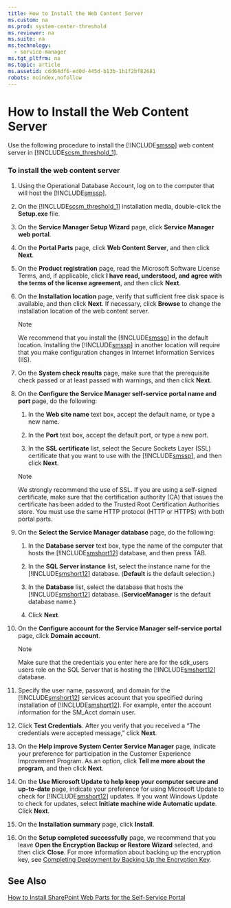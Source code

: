 ```yaml
---
title: How to Install the Web Content Server
ms.custom: na
ms.prod: system-center-threshold
ms.reviewer: na
ms.suite: na
ms.technology: 
  - service-manager
ms.tgt_pltfrm: na
ms.topic: article
ms.assetid: cdd64df6-ed0d-445d-b13b-1b1f2bf82681
robots: noindex,nofollow
---
```

# How to Install the Web Content Server
Use the following procedure to install the [!INCLUDE[smssp](../Token/smssp_md.md)] web content server in [!INCLUDE[scsm_threshold_1](../Token/scsm_threshold_1_md.md)].

### To install the web content server

1.  Using the Operational Database Account, log on to the computer that will host the [!INCLUDE[smssp](../Token/smssp_md.md)].

2.  On the [!INCLUDE[scsm_threshold_1](../Token/scsm_threshold_1_md.md)] installation media, double\-click the **Setup.exe** file.

3.  On the **Service Manager Setup Wizard** page, click **Service Manager web portal**.

4.  On the **Portal Parts** page, click **Web Content Server**, and then click **Next**.

5.  On the **Product registration** page, read the Microsoft Software License Terms, and, if applicable, click **I have read, understood, and agree with the terms of the license agreement**, and then click **Next**.

6.  On the **Installation location** page, verify that sufficient free disk space is available, and then click **Next**. If necessary, click **Browse** to change the installation location of the web content server.

    > [!NOTE]
    > We recommend that you install the [!INCLUDE[smssp](../Token/smssp_md.md)] in the default location. Installing the [!INCLUDE[smssp](../Token/smssp_md.md)] in another location will require that you make configuration changes in Internet Information Services \(IIS\).

7.  On the **System check results** page, make sure that the prerequisite check passed or at least passed with warnings, and then click **Next**.

8.  On the **Configure the Service Manager self\-service portal name and port** page, do the following:

    1.  In the **Web site name** text box, accept the default name, or type a new name.

    2.  In the **Port** text box, accept the default port, or type a new port.

    3.  In the **SSL certificate** list, select the Secure Sockets Layer \(SSL\) certificate that you want to use with the [!INCLUDE[smssp](../Token/smssp_md.md)], and then click **Next**.

    > [!NOTE]
    > We strongly recommend the use of SSL. If you are using a self\-signed certificate, make sure that the certification authority \(CA\) that issues the certificate has been added to the Trusted Root Certification Authorities store. You must use the same HTTP protocol \(HTTP or HTTPS\) with both portal parts.

9. On the **Select the Service Manager database** page, do the following:

    1.  In the **Database server** text box, type the name of the computer that hosts the [!INCLUDE[smshort12](../Token/smshort12_md.md)] database, and then press TAB.

    2.  In the **SQL Server instance** list, select the instance name for the [!INCLUDE[smshort12](../Token/smshort12_md.md)] database. \(**Default** is the default selection.\)

    3.  In the **Database** list, select the database that hosts the [!INCLUDE[smshort12](../Token/smshort12_md.md)] database. \(**ServiceManager** is the default database name.\)

    4.  Click **Next**.

10. On the **Configure account for the Service Manager self\-service portal** page, click **Domain account**.

    > [!NOTE]
    > Make sure that the credentials you enter here are for the sdk\_users users role on the SQL Server that is hosting the [!INCLUDE[smshort12](../Token/smshort12_md.md)] database.

11. Specify the user name, password, and domain for the [!INCLUDE[smshort12](../Token/smshort12_md.md)] services account that you specified during installation of [!INCLUDE[smshort12](../Token/smshort12_md.md)]. For example, enter the account information for the SM\_Acct domain user.

12. Click **Test Credentials**. After you verify that you received a “The credentials were accepted message,” click **Next**.

13. On the **Help improve System Center Service Manager** page, indicate your preference for participation in the Customer Experience Improvement Program. As an option, click **Tell me more about the program**, and then click **Next**.

14. On the **Use Microsoft Update to help keep your computer secure and up\-to\-date** page, indicate your preference for using Microsoft Update to check for [!INCLUDE[smshort12](../Token/smshort12_md.md)] updates. If you want Windows Update to check for updates, select **Initiate machine wide Automatic update**. Click **Next**.

15. On the **Installation summary** page, click **Install**.

16. On the **Setup completed successfully** page, we recommend that you leave **Open the Encryption Backup or Restore Wizard** selected, and then click **Close**. For more information about backing up the encryption key, see [Completing Deployment by Backing Up the Encryption Key](assetId:///dbb276a9-7df5-4cd9-ae75-9099aabcaa93).

## See Also
[How to Install SharePoint Web Parts for the Self-Service Portal](../Topic/How-to-Install-SharePoint-Web-Parts-for-the-Self-Service-Portal.md)

